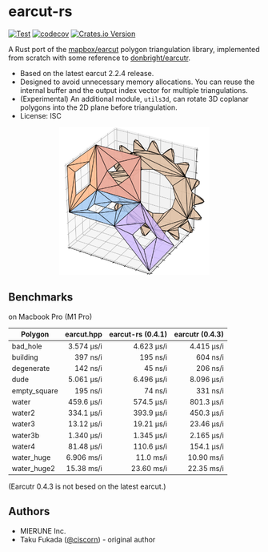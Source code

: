 # earcut-rs

[![Test](https://github.com/MIERUNE/earcut-rs/actions/workflows/Test.yml/badge.svg)](https://github.com/MIERUNE/earcut-rs/actions/workflows/Test.yml)
[![codecov](https://codecov.io/gh/MIERUNE/earcut-rs/graph/badge.svg?token=thKlQiVjLc)](https://codecov.io/gh/MIERUNE/earcut-rs)
[![Crates.io Version](https://img.shields.io/crates/v/earcut)](https://crates.io/crates/earcut)

A Rust port of the [mapbox/earcut](https://github.com/mapbox/earcut) polygon triangulation library, implemented from scratch with some reference to [donbright/earcutr](https://github.com/donbright/earcutr).

- Based on the latest earcut 2.2.4 release.
- Designed to avoid unnecessary memory allocations. You can reuse the internal buffer and the output index vector for multiple triangulations.
- (Experimental) An additional module, `utils3d`, can rotate 3D coplanar polygons into the 2D plane before triangulation.
- License: ISC

<p align="center">
<img src="./docs/image.png" width="300">
</p>


## Benchmarks

on Macbook Pro (M1 Pro)

| Polygon       | earcut.hpp   | earcut-rs (0.4.1) | earcutr (0.4.3) |
|---------------|-------------:|------------------:|----------------:|
| bad_hole      |   3.574 µs/i |        4.623 µs/i |      4.415 µs/i |          
| building      |     397 ns/i |          195 ns/i |        604 ns/i |
| degenerate    |     142 ns/i |           45 ns/i |        206 ns/i |
| dude          |   5.061 µs/i |        6.496 µs/i |      8.096 µs/i |
| empty_square  |     195 ns/i |           74 ns/i |        331 ns/i |
| water         |   459.6 µs/i |        574.5 µs/i |      801.3 µs/i |
| water2        |   334.1 µs/i |        393.9 µs/i |      450.3 µs/i |
| water3        |   13.12 µs/i |        19.21 µs/i |      23.46 µs/i |
| water3b       |   1.340 µs/i |        1.345 µs/i |      2.165 µs/i |
| water4        |   81.48 µs/i |        110.6 µs/i |      154.1 µs/i |
| water_huge    |   6.906 ms/i |         11.0 ms/i |      10.90 ms/i |
| water_huge2   |   15.38 ms/i |        23.60 ms/i |      22.35 ms/i |

(Earcutr 0.4.3 is not besed on the latest earcut.)

## Authors

- MIERUNE Inc.
- Taku Fukada ([@ciscorn](https://github.com/ciscorn)) - original author

